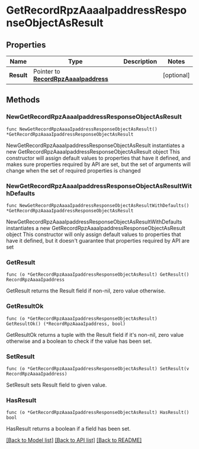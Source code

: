 # GetRecordRpzAaaaIpaddressResponseObjectAsResult

## Properties

Name | Type | Description | Notes
------------ | ------------- | ------------- | -------------
**Result** | Pointer to [**RecordRpzAaaaIpaddress**](RecordRpzAaaaIpaddress.md) |  | [optional] 

## Methods

### NewGetRecordRpzAaaaIpaddressResponseObjectAsResult

`func NewGetRecordRpzAaaaIpaddressResponseObjectAsResult() *GetRecordRpzAaaaIpaddressResponseObjectAsResult`

NewGetRecordRpzAaaaIpaddressResponseObjectAsResult instantiates a new GetRecordRpzAaaaIpaddressResponseObjectAsResult object
This constructor will assign default values to properties that have it defined,
and makes sure properties required by API are set, but the set of arguments
will change when the set of required properties is changed

### NewGetRecordRpzAaaaIpaddressResponseObjectAsResultWithDefaults

`func NewGetRecordRpzAaaaIpaddressResponseObjectAsResultWithDefaults() *GetRecordRpzAaaaIpaddressResponseObjectAsResult`

NewGetRecordRpzAaaaIpaddressResponseObjectAsResultWithDefaults instantiates a new GetRecordRpzAaaaIpaddressResponseObjectAsResult object
This constructor will only assign default values to properties that have it defined,
but it doesn't guarantee that properties required by API are set

### GetResult

`func (o *GetRecordRpzAaaaIpaddressResponseObjectAsResult) GetResult() RecordRpzAaaaIpaddress`

GetResult returns the Result field if non-nil, zero value otherwise.

### GetResultOk

`func (o *GetRecordRpzAaaaIpaddressResponseObjectAsResult) GetResultOk() (*RecordRpzAaaaIpaddress, bool)`

GetResultOk returns a tuple with the Result field if it's non-nil, zero value otherwise
and a boolean to check if the value has been set.

### SetResult

`func (o *GetRecordRpzAaaaIpaddressResponseObjectAsResult) SetResult(v RecordRpzAaaaIpaddress)`

SetResult sets Result field to given value.

### HasResult

`func (o *GetRecordRpzAaaaIpaddressResponseObjectAsResult) HasResult() bool`

HasResult returns a boolean if a field has been set.


[[Back to Model list]](../README.md#documentation-for-models) [[Back to API list]](../README.md#documentation-for-api-endpoints) [[Back to README]](../README.md)


